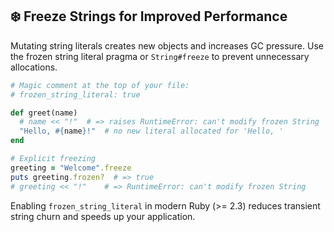 ## ❄️ Freeze Strings for Improved Performance

Mutating string literals creates new objects and increases GC pressure. Use the frozen string literal pragma or `String#freeze` to prevent unnecessary allocations.

```ruby
# Magic comment at the top of your file:
# frozen_string_literal: true

def greet(name)
  # name << "!"  # => raises RuntimeError: can't modify frozen String
  "Hello, #{name}!"  # no new literal allocated for 'Hello, '
end

# Explicit freezing
greeting = "Welcome".freeze
puts greeting.frozen?  # => true
# greeting << "!"    # => RuntimeError: can't modify frozen String
```

Enabling `frozen_string_literal` in modern Ruby (>= 2.3) reduces transient string churn and speeds up your application.